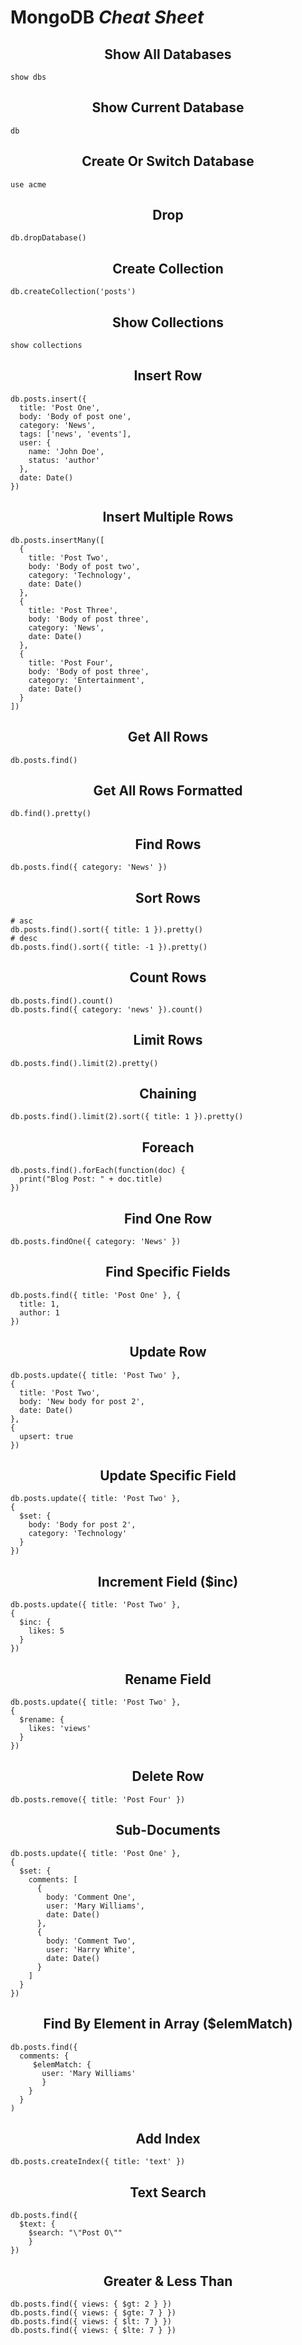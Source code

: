 

<h1 id="mongodb-cheat-sheet">MongoDB <em>Cheat Sheet</em></h1>
<h2 id="center-show-all-databases"><center> Show All Databases</center></h2>
<pre class=" language-sql"><code class="prism  language-sql"><span class="token keyword">show</span> dbs
</code></pre>
<h2 id="centershow-current-database"><center>Show Current Database</center></h2>
<pre class=" language-sql"><code class="prism  language-sql"><span class="token number">db</span>
</code></pre>
<h2 id="center-create-or-switch-database"><center> Create Or Switch Database</center></h2>
<pre class=" language-sql"><code class="prism  language-sql"><span class="token keyword">use</span> acme
</code></pre>
<h2 id="centerdrop"><center>Drop</center></h2>
<pre class=" language-sql"><code class="prism  language-sql"><span class="token number">db</span><span class="token punctuation">.</span>dropDatabase<span class="token punctuation">(</span><span class="token punctuation">)</span>
</code></pre>
<h2 id="center-create-collection"><center> Create Collection</center></h2>
<pre class=" language-sql"><code class="prism  language-sql"><span class="token number">db</span><span class="token punctuation">.</span>createCollection<span class="token punctuation">(</span><span class="token string">'posts'</span><span class="token punctuation">)</span>
</code></pre>
<h2 id="centershow-collections"><center>Show Collections</center></h2>
<pre class=" language-sql"><code class="prism  language-sql"><span class="token keyword">show</span> collections
</code></pre>
<h2 id="center-insert-row"><center> Insert Row</center></h2>
<pre class=" language-sql"><code class="prism  language-sql"><span class="token number">db</span><span class="token punctuation">.</span>posts<span class="token punctuation">.</span><span class="token keyword">insert</span><span class="token punctuation">(</span>{
  title: <span class="token string">'Post One'</span><span class="token punctuation">,</span>
  body: <span class="token string">'Body of post one'</span><span class="token punctuation">,</span>
  category: <span class="token string">'News'</span><span class="token punctuation">,</span>
  tags: <span class="token punctuation">[</span><span class="token string">'news'</span><span class="token punctuation">,</span> <span class="token string">'events'</span><span class="token punctuation">]</span><span class="token punctuation">,</span>
  <span class="token keyword">user</span>: {
    name: <span class="token string">'John Doe'</span><span class="token punctuation">,</span>
    <span class="token keyword">status</span>: <span class="token string">'author'</span>
  }<span class="token punctuation">,</span>
  <span class="token keyword">date</span>: <span class="token keyword">Date</span><span class="token punctuation">(</span><span class="token punctuation">)</span>
}<span class="token punctuation">)</span>
</code></pre>
<h2 id="centerinsert-multiple-rows"><center>Insert Multiple Rows</center></h2>
<pre class=" language-sql"><code class="prism  language-sql"><span class="token number">db</span><span class="token punctuation">.</span>posts<span class="token punctuation">.</span>insertMany<span class="token punctuation">(</span><span class="token punctuation">[</span>
  {
    title: <span class="token string">'Post Two'</span><span class="token punctuation">,</span>
    body: <span class="token string">'Body of post two'</span><span class="token punctuation">,</span>
    category: <span class="token string">'Technology'</span><span class="token punctuation">,</span>
    <span class="token keyword">date</span>: <span class="token keyword">Date</span><span class="token punctuation">(</span><span class="token punctuation">)</span>
  }<span class="token punctuation">,</span>
  {
    title: <span class="token string">'Post Three'</span><span class="token punctuation">,</span>
    body: <span class="token string">'Body of post three'</span><span class="token punctuation">,</span>
    category: <span class="token string">'News'</span><span class="token punctuation">,</span>
    <span class="token keyword">date</span>: <span class="token keyword">Date</span><span class="token punctuation">(</span><span class="token punctuation">)</span>
  }<span class="token punctuation">,</span>
  {
    title: <span class="token string">'Post Four'</span><span class="token punctuation">,</span>
    body: <span class="token string">'Body of post three'</span><span class="token punctuation">,</span>
    category: <span class="token string">'Entertainment'</span><span class="token punctuation">,</span>
    <span class="token keyword">date</span>: <span class="token keyword">Date</span><span class="token punctuation">(</span><span class="token punctuation">)</span>
  }
<span class="token punctuation">]</span><span class="token punctuation">)</span>
</code></pre>
<h2 id="centerget-all-rows"><center>Get All Rows</center></h2>
<pre class=" language-sql"><code class="prism  language-sql"><span class="token number">db</span><span class="token punctuation">.</span>posts<span class="token punctuation">.</span>find<span class="token punctuation">(</span><span class="token punctuation">)</span>
</code></pre>
<h2 id="centerget-all-rows-formatted"><center>Get All Rows Formatted</center></h2>
<pre class=" language-sql"><code class="prism  language-sql"><span class="token number">db</span><span class="token punctuation">.</span>find<span class="token punctuation">(</span><span class="token punctuation">)</span><span class="token punctuation">.</span>pretty<span class="token punctuation">(</span><span class="token punctuation">)</span>
</code></pre>
<h2 id="centerfind-rows"><center>Find Rows</center></h2>
<pre class=" language-sql"><code class="prism  language-sql"><span class="token number">db</span><span class="token punctuation">.</span>posts<span class="token punctuation">.</span>find<span class="token punctuation">(</span>{ category: <span class="token string">'News'</span> }<span class="token punctuation">)</span>
</code></pre>
<h2 id="centersort-rows"><center>Sort Rows</center></h2>
<pre class=" language-sql"><code class="prism  language-sql"><span class="token comment"># asc</span>
<span class="token number">db</span><span class="token punctuation">.</span>posts<span class="token punctuation">.</span>find<span class="token punctuation">(</span><span class="token punctuation">)</span><span class="token punctuation">.</span>sort<span class="token punctuation">(</span>{ title: <span class="token number">1</span> }<span class="token punctuation">)</span><span class="token punctuation">.</span>pretty<span class="token punctuation">(</span><span class="token punctuation">)</span>
<span class="token comment"># desc</span>
<span class="token number">db</span><span class="token punctuation">.</span>posts<span class="token punctuation">.</span>find<span class="token punctuation">(</span><span class="token punctuation">)</span><span class="token punctuation">.</span>sort<span class="token punctuation">(</span>{ title: <span class="token operator">-</span><span class="token number">1</span> }<span class="token punctuation">)</span><span class="token punctuation">.</span>pretty<span class="token punctuation">(</span><span class="token punctuation">)</span>
</code></pre>
<h2 id="centercount-rows"><center>Count Rows</center></h2>
<pre class=" language-sql"><code class="prism  language-sql"><span class="token number">db</span><span class="token punctuation">.</span>posts<span class="token punctuation">.</span>find<span class="token punctuation">(</span><span class="token punctuation">)</span><span class="token punctuation">.</span><span class="token function">count</span><span class="token punctuation">(</span><span class="token punctuation">)</span>
<span class="token number">db</span><span class="token punctuation">.</span>posts<span class="token punctuation">.</span>find<span class="token punctuation">(</span>{ category: <span class="token string">'news'</span> }<span class="token punctuation">)</span><span class="token punctuation">.</span><span class="token function">count</span><span class="token punctuation">(</span><span class="token punctuation">)</span>
</code></pre>
<h2 id="centerlimit-rows"><center>Limit Rows</center></h2>
<pre class=" language-sql"><code class="prism  language-sql"><span class="token number">db</span><span class="token punctuation">.</span>posts<span class="token punctuation">.</span>find<span class="token punctuation">(</span><span class="token punctuation">)</span><span class="token punctuation">.</span><span class="token keyword">limit</span><span class="token punctuation">(</span><span class="token number">2</span><span class="token punctuation">)</span><span class="token punctuation">.</span>pretty<span class="token punctuation">(</span><span class="token punctuation">)</span>
</code></pre>
<h2 id="centerchaining"><center>Chaining</center></h2>
<pre class=" language-sql"><code class="prism  language-sql"><span class="token number">db</span><span class="token punctuation">.</span>posts<span class="token punctuation">.</span>find<span class="token punctuation">(</span><span class="token punctuation">)</span><span class="token punctuation">.</span><span class="token keyword">limit</span><span class="token punctuation">(</span><span class="token number">2</span><span class="token punctuation">)</span><span class="token punctuation">.</span>sort<span class="token punctuation">(</span>{ title: <span class="token number">1</span> }<span class="token punctuation">)</span><span class="token punctuation">.</span>pretty<span class="token punctuation">(</span><span class="token punctuation">)</span>
</code></pre>
<h2 id="centerforeach"><center>Foreach</center></h2>
<pre class=" language-sql"><code class="prism  language-sql"><span class="token number">db</span><span class="token punctuation">.</span>posts<span class="token punctuation">.</span>find<span class="token punctuation">(</span><span class="token punctuation">)</span><span class="token punctuation">.</span>forEach<span class="token punctuation">(</span><span class="token keyword">function</span><span class="token punctuation">(</span>doc<span class="token punctuation">)</span> {
  <span class="token keyword">print</span><span class="token punctuation">(</span><span class="token string">"Blog Post: "</span> <span class="token operator">+</span> doc<span class="token punctuation">.</span>title<span class="token punctuation">)</span>
}<span class="token punctuation">)</span>
</code></pre>
<h2 id="centerfind-one-row"><center>Find One Row</center></h2>
<pre class=" language-sql"><code class="prism  language-sql"><span class="token number">db</span><span class="token punctuation">.</span>posts<span class="token punctuation">.</span>findOne<span class="token punctuation">(</span>{ category: <span class="token string">'News'</span> }<span class="token punctuation">)</span>
</code></pre>
<h2 id="centerfind-specific-fields"><center>Find Specific Fields</center></h2>
<pre class=" language-sql"><code class="prism  language-sql"><span class="token number">db</span><span class="token punctuation">.</span>posts<span class="token punctuation">.</span>find<span class="token punctuation">(</span>{ title: <span class="token string">'Post One'</span> }<span class="token punctuation">,</span> {
  title: <span class="token number">1</span><span class="token punctuation">,</span>
  author: <span class="token number">1</span>
}<span class="token punctuation">)</span>
</code></pre>
<h2 id="centerupdate-row"><center>Update Row</center></h2>
<pre class=" language-sql"><code class="prism  language-sql"><span class="token number">db</span><span class="token punctuation">.</span>posts<span class="token punctuation">.</span><span class="token keyword">update</span><span class="token punctuation">(</span>{ title: <span class="token string">'Post Two'</span> }<span class="token punctuation">,</span>
{
  title: <span class="token string">'Post Two'</span><span class="token punctuation">,</span>
  body: <span class="token string">'New body for post 2'</span><span class="token punctuation">,</span>
  <span class="token keyword">date</span>: <span class="token keyword">Date</span><span class="token punctuation">(</span><span class="token punctuation">)</span>
}<span class="token punctuation">,</span>
{
  upsert: <span class="token boolean">true</span>
}<span class="token punctuation">)</span>
</code></pre>
<h2 id="centerupdate-specific-field"><center>Update Specific Field</center></h2>
<pre class=" language-sql"><code class="prism  language-sql"><span class="token number">db</span><span class="token punctuation">.</span>posts<span class="token punctuation">.</span><span class="token keyword">update</span><span class="token punctuation">(</span>{ title: <span class="token string">'Post Two'</span> }<span class="token punctuation">,</span>
{
  $<span class="token keyword">set</span>: {
    body: <span class="token string">'Body for post 2'</span><span class="token punctuation">,</span>
    category: <span class="token string">'Technology'</span>
  }
}<span class="token punctuation">)</span>
</code></pre>
<h2 id="centerincrement-field-inc"><center>Increment Field ($inc)</center></h2>
<pre class=" language-sql"><code class="prism  language-sql"><span class="token number">db</span><span class="token punctuation">.</span>posts<span class="token punctuation">.</span><span class="token keyword">update</span><span class="token punctuation">(</span>{ title: <span class="token string">'Post Two'</span> }<span class="token punctuation">,</span>
{
  $inc: {
    likes: <span class="token number">5</span>
  }
}<span class="token punctuation">)</span>
</code></pre>
<h2 id="centerrename-field"><center>Rename Field</center></h2>
<pre class=" language-sql"><code class="prism  language-sql"><span class="token number">db</span><span class="token punctuation">.</span>posts<span class="token punctuation">.</span><span class="token keyword">update</span><span class="token punctuation">(</span>{ title: <span class="token string">'Post Two'</span> }<span class="token punctuation">,</span>
{
  $<span class="token keyword">rename</span>: {
    likes: <span class="token string">'views'</span>
  }
}<span class="token punctuation">)</span>
</code></pre>
<h2 id="centerdelete-row"><center>Delete Row</center></h2>
<pre class=" language-sql"><code class="prism  language-sql"><span class="token number">db</span><span class="token punctuation">.</span>posts<span class="token punctuation">.</span>remove<span class="token punctuation">(</span>{ title: <span class="token string">'Post Four'</span> }<span class="token punctuation">)</span>
</code></pre>
<h2 id="centersub-documents"><center>Sub-Documents</center></h2>
<pre class=" language-sql"><code class="prism  language-sql"><span class="token number">db</span><span class="token punctuation">.</span>posts<span class="token punctuation">.</span><span class="token keyword">update</span><span class="token punctuation">(</span>{ title: <span class="token string">'Post One'</span> }<span class="token punctuation">,</span>
{
  $<span class="token keyword">set</span>: {
    comments: <span class="token punctuation">[</span>
      {
        body: <span class="token string">'Comment One'</span><span class="token punctuation">,</span>
        <span class="token keyword">user</span>: <span class="token string">'Mary Williams'</span><span class="token punctuation">,</span>
        <span class="token keyword">date</span>: <span class="token keyword">Date</span><span class="token punctuation">(</span><span class="token punctuation">)</span>
      }<span class="token punctuation">,</span>
      {
        body: <span class="token string">'Comment Two'</span><span class="token punctuation">,</span>
        <span class="token keyword">user</span>: <span class="token string">'Harry White'</span><span class="token punctuation">,</span>
        <span class="token keyword">date</span>: <span class="token keyword">Date</span><span class="token punctuation">(</span><span class="token punctuation">)</span>
      }
    <span class="token punctuation">]</span>
  }
}<span class="token punctuation">)</span>
</code></pre>
<h2 id="centerfind-by-element-in-array-elemmatch"><center>Find By Element in Array ($elemMatch)</center></h2>
<pre class=" language-sql"><code class="prism  language-sql"><span class="token number">db</span><span class="token punctuation">.</span>posts<span class="token punctuation">.</span>find<span class="token punctuation">(</span>{
  comments: {
     $elemMatch: {
       <span class="token keyword">user</span>: <span class="token string">'Mary Williams'</span>
       }
    }
  }
<span class="token punctuation">)</span>
</code></pre>
<h2 id="centeradd-index"><center>Add Index</center></h2>
<pre class=" language-sql"><code class="prism  language-sql"><span class="token number">db</span><span class="token punctuation">.</span>posts<span class="token punctuation">.</span>createIndex<span class="token punctuation">(</span>{ title: <span class="token string">'text'</span> }<span class="token punctuation">)</span>
</code></pre>
<h2 id="centertext-search"><center>Text Search</center></h2>
<pre class=" language-sql"><code class="prism  language-sql"><span class="token number">db</span><span class="token punctuation">.</span>posts<span class="token punctuation">.</span>find<span class="token punctuation">(</span>{
  $<span class="token keyword">text</span>: {
    $search: <span class="token string">"\"Post O\""</span>
    }
}<span class="token punctuation">)</span>
</code></pre>
<h2 id="centergreater--less-than"><center>Greater &amp; Less Than</center></h2>
<pre class=" language-sql"><code class="prism  language-sql"><span class="token number">db</span><span class="token punctuation">.</span>posts<span class="token punctuation">.</span>find<span class="token punctuation">(</span>{ views: { $gt: <span class="token number">2</span> } }<span class="token punctuation">)</span>
<span class="token number">db</span><span class="token punctuation">.</span>posts<span class="token punctuation">.</span>find<span class="token punctuation">(</span>{ views: { $gte: <span class="token number">7</span> } }<span class="token punctuation">)</span>
<span class="token number">db</span><span class="token punctuation">.</span>posts<span class="token punctuation">.</span>find<span class="token punctuation">(</span>{ views: { $lt: <span class="token number">7</span> } }<span class="token punctuation">)</span>
<span class="token number">db</span><span class="token punctuation">.</span>posts<span class="token punctuation">.</span>find<span class="token punctuation">(</span>{ views: { $lte: <span class="token number">7</span> } }<span class="token punctuation">)</span>
</code></pre>
